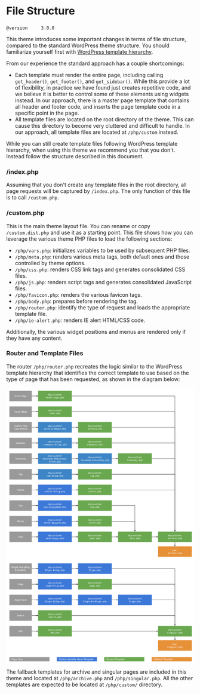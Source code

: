 # File Structure

`@version     3.0.0`

This theme introduces some important changes in terms of file structure, compared to the standard WordPress theme structure. You should familiarize yourself first with [WordPress template hierarchy](https://developer.wordpress.org/themes/basics/template-hierarchy/).

From our experience the standard approach has a couple shortcomings:

* Each template must render the entire page, including calling `get_header()`, `get_footer()`, and `get_sidebar()`. While this provide a lot of flexibility, in practice we have found just creates repetitive code, and we believe it is better to control some of these elements using widgets instead. In our approach, there is a master page template that contains all header and footer code, and inserts the page template code in a specific point in the page.
* All template files are located on the root directory of the theme. This can cause this directory to become very cluttered and difficult to handle. In our approach, all template files are located at `/php/custom` instead.

While you can still create template files following WordPress template hierarchy, when using this theme we recommend you that you don't. Instead follow the structure described in this document.

### /index.php

Assuming that you don't create any template files in the root directory, all page requests will be captured by `/index.php`. The only function of this file is to call `/custom.php`.

### /custom.php

This is the main theme layout file. You can rename or copy `/custom.dist.php` and use it as a starting point. This file shows how you can leverage the various theme PHP files to load the following sections:

* `/php/vars.php`: initializes variables to be used by subsequent PHP files.
* `/php/meta.php`: renders various meta tags, both default ones and those controlled by theme options.
* `/php/css.php`: renders CSS link tags and generates consolidated CSS files.
* `/php/js.php`: renders script tags and generates consolidated JavaScript files.
* `/php/favicon.php`: renders the various favicon tags.
* `/php/body.php`: prepares before rendering the <body> tag.
* `/php/router.php`: identify the type of request and loads the appropriate template file.
* `/php/ie-alert.php`: renders IE alert HTML/CSS code.

Additionally, the various widget positions and menus are rendered only if they have any content.

### Router and Template Files

The router `/php/router.php` recreates the logic similar to the WordPress template hierarchy that identifies the correct template to use based on the type of page that has been requested, as shown in the diagram below:

![Lyquix WordPress Theme Router](./router.svg)

The fallback templates for archive and singular pages are included in this theme and located at `/php/archive.php` and `/php/singular.php`. All the other templates are expected to be located at `/php/custom/` directory.


